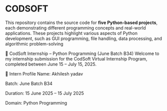 # CODSOFT
This repository contains the source code for **five Python-based projects**, each demonstrating different programming concepts and real-world applications. These projects highlight various aspects of Python development, such as GUI programming, file handling, data processing, and algorithmic problem-solving 

🌟 CodSoft Internship – Python Programming (June Batch B34)
Welcome to my internship submission for the CodSoft Virtual Internship Program, completed between June 15 – July 15, 2025.

👤 Intern Profile
Name: Akhilesh yadav

Batch: June Batch B34

Duration: 15 June 2025 – 15 July 2025

Domain: Python Programming


